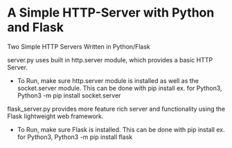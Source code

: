 # A Simple HTTP-Server with Python and Flask
Two Simple HTTP Servers Written in Python/Flask

server.py uses built in http.server module, which provides a basic HTTP Server.
- To Run, make sure http.server module is installed as well as the socket.server module. This can be done with pip install <module> ex. for Python3, Python3 -m pip install socket.server

flask_server.py provides more feature rich server and functionality using the Flask lightweight web framework.
- To Run, make sure Flask is installed. This can be done with pip install <module> ex. for Python3, Python3 -m pip install flask
